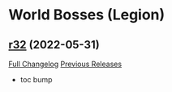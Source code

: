 # <DBM> World Bosses (Legion)

## [r32](https://github.com/DeadlyBossMods/DBM-Legion/tree/r32) (2022-05-31)
[Full Changelog](https://github.com/DeadlyBossMods/DBM-Legion/compare/r31...r32) [Previous Releases](https://github.com/DeadlyBossMods/DBM-Legion/releases)

- toc bump  
